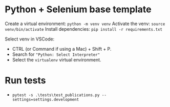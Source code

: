 # Python + Selenium base template

Create a virtual environment: `python -m venv venv`
Activate the venv: `source venv/bin/activate`
Install dependencies: `pip install -r requirements.txt`

Select venv in VSCode:

- CTRL (or Command if using a Mac) + Shift + P.
- Search for `"Python: Select Interpreter"`
- Select the `virtualenv` virtual environment.

# Run tests

- `pytest -s .\tests\test_publications.py --settings=settings.development`
